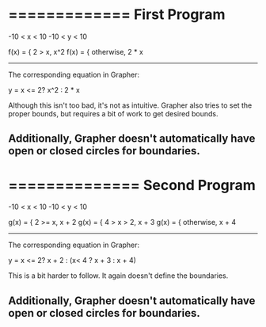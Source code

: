 =============
First Program
=============

-10 < x < 10
-10 < y < 10

f(x) = { 2 > x, x^2
f(x) = { otherwise, 2 * x


-------------------------------------------------------------------------------
The corresponding equation in Grapher:

y = x <= 2? x^2 : 2 * x

Although this isn't too bad, it's not as intuitive. Grapher also tries to set
the proper bounds, but requires a bit of work to get desired bounds.

Additionally, Grapher doesn't automatically have open or closed circles for
boundaries.
-------------------------------------------------------------------------------


==============
Second Program
==============

-10 < x < 10
-10 < y < 10

g(x) = { 2 >= x, x + 2
g(x) = { 4 > x > 2, x + 3
g(x) = { otherwise, x + 4

-------------------------------------------------------------------------------
The corresponding equation in Grapher:

y = x <= 2? x + 2 : (x< 4 ? x + 3 : x + 4)

This is a bit harder to follow. It again doesn't define the boundaries.

Additionally, Grapher doesn't automatically have open or closed circles for
boundaries.
-------------------------------------------------------------------------------



